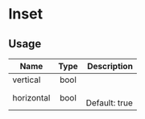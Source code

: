 <!-- 
This is an auto-generated markdown. 
You can change it in "src/atoms/Inset.js" and run build:docs to update this file.
-->
# Inset

## Usage
| Name        | Type           | Description  |
| ----------- |:--------------:| ------------:|
|vertical|bool|
|horizontal|bool|<br>Default: true
